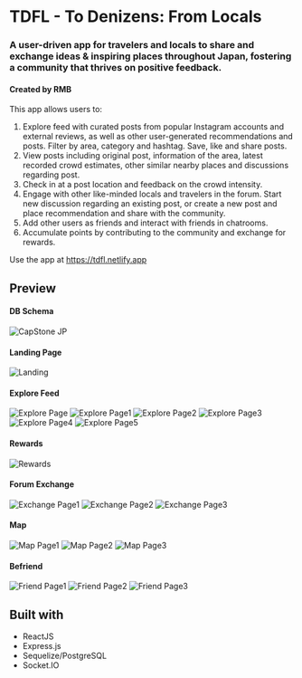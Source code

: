 # TDFL - To Denizens: From Locals
### A user-driven app for travelers and locals to share and exchange ideas & inspiring places throughout Japan, fostering a community that thrives on positive feedback.
#### Created by RMB

This app allows users to: 
1. Explore feed with curated posts from popular Instagram accounts and external reviews, as well as other user-generated recommendations and posts. Filter by area, category and hashtag. Save, like and share posts.
2. View posts including original post, information of the area, latest recorded crowd estimates, other similar nearby places and discussions regarding post. 
3. Check in at a post location and feedback on the crowd intensity.
4. Engage with other like-minded locals and travelers in the forum. Start new discussion regarding an existing post, or create a new post and place recommendation and share with the community.
5. Add other users as friends and interact with friends in chatrooms.
6. Accumulate points by contributing to the community and exchange for rewards.

Use the app at https://tdfl.netlify.app

## Preview
#### DB Schema
![CapStone JP](https://user-images.githubusercontent.com/105807323/201516451-bd240aac-d847-4193-93e0-f8d555e51e38.png)

#### Landing Page
![Landing](https://user-images.githubusercontent.com/105807323/201526482-f0a6284d-8eaa-4d22-83ad-61b9882eda13.png)

#### Explore Feed
![Explore Page](https://user-images.githubusercontent.com/105807323/201526501-539715a5-2fd4-43b5-b94b-0f67f9cf328c.png)
![Explore Page1](https://user-images.githubusercontent.com/105807323/201526504-5a03f4d8-b086-4580-9eaf-701bf2d987eb.png)
![Explore Page2](https://user-images.githubusercontent.com/105807323/201526506-62f8ac01-c3c0-47bd-b247-4e0045c68290.png)
![Explore Page3](https://user-images.githubusercontent.com/105807323/201526509-8ea78529-d25f-4b6a-97a2-2d728244e2e0.png)
![Explore Page4](https://user-images.githubusercontent.com/105807323/201526513-e68ac88f-793a-4175-8b2b-b714ad43f72c.png)
![Explore Page5](https://user-images.githubusercontent.com/105807323/201526514-a9dd8ee4-8b77-4552-b706-7dfce3eaf14d.png)

#### Rewards
![Rewards](https://user-images.githubusercontent.com/105807323/201526523-326cf5cb-32b3-426c-b27a-62744af98bdf.png)

#### Forum Exchange
![Exchange Page1](https://user-images.githubusercontent.com/105807323/201526533-06cb259e-e0e1-4e36-867a-8f4021822976.png)
![Exchange Page2](https://user-images.githubusercontent.com/105807323/201526535-04c4359b-276b-479b-83b8-c926ffbc1571.png)
![Exchange Page3](https://user-images.githubusercontent.com/105807323/201526537-c80de76e-117c-4012-aadd-ea6aacdccd12.png)

#### Map
![Map Page1](https://user-images.githubusercontent.com/105807323/201526552-b1bf6291-efaa-433a-ad61-1da533593dda.png)
![Map Page2](https://user-images.githubusercontent.com/105807323/201526555-5c1ff471-3fae-4d6e-a688-ae12135f2d15.png)
![Map Page3](https://user-images.githubusercontent.com/105807323/201526557-8b29bf4a-9240-4213-9453-ddc4bec7e422.png)

#### Befriend
![Friend Page1](https://user-images.githubusercontent.com/105807323/201526562-22e04df1-6729-4be9-825f-3ca7894b8f91.png)
![Friend Page2](https://user-images.githubusercontent.com/105807323/201526564-b7641669-efa3-47f3-be3b-6332b1bb93e9.png)
![Friend Page3](https://user-images.githubusercontent.com/105807323/201526567-8d2189fc-bd75-45ee-8ca0-f38607757d00.png)



## Built with
- ReactJS
- Express.js
- Sequelize/PostgreSQL
- Socket.IO
